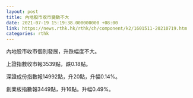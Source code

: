 ```yaml
---
layout: post
title: 內地股市收市變動不大
date: 2021-07-19 15:19:38.000000000 +08:00
link: https://news.rthk.hk/rthk/ch/component/k2/1601511-20210719.htm
categories: rthk
---
```


內地股市收市個別發展，升跌幅度不大。

上證指數收市報3539點，跌0.18點。

深證成份指數報14992點，升20點，升幅0.14%。

創業板指數報3449點，升16點。升幅0.49%。
